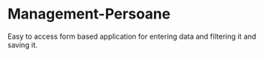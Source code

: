 # Management-Persoane
Easy to access form based application for entering data and filtering it and saving it. 

